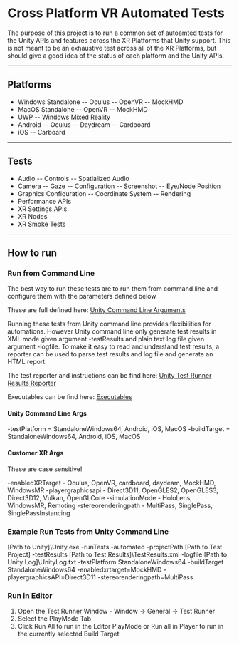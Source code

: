 # Cross Platform VR Automated Tests

The purpose of this project is to run a common set of autoamted tests for the Unity APIs and features across the XR Platforms that Unity support.  This is not meant to be an exhaustive test across all of the XR Platforms, but should give a good idea of the status of each platform and the Unity APIs.
***
## Platforms

- Windows Standalone
-- Oculus
-- OpenVR
-- MockHMD
- MacOS Standalone
-- OpenVR
-- MockHMD
- UWP
-- Windows Mixed Reality
- Android
-- Oculus
-- Daydream
-- Cardboard
- iOS
-- Carboard
***
## Tests

- Audio
-- Controls
-- Spatialized Audio
- Camera
-- Gaze
-- Configuration
-- Screenshot
-- Eye/Node Position
- Graphics Configuration
-- Coordinate System
-- Rendering
- Performance APIs
- XR Settings APIs
- XR Nodes
- XR Smoke Tests
***
## How to run

### Run from Command Line
The best way to run these tests are to run them from command line and configure them with the parameters defined below

These are full defined here:
[Unity Command Line Arguments](https://docs.unity3d.com/Manual/CommandLineArguments.html)

Running these tests from Unity command line provides flexibilities for automations. However Unity command line only generate test results in XML mode given argument -testResults and plain text log file given argument -logfile. To make it easy to read and understand test results, a reporter can be used to parse test results and log file and generate an HTML report. 

The test reporter and instructions can be find here:
[Unity Test Runner Results Reporter](https://github.cds.internal.unity3d.com/unity/UnityTestRunnerResultsReporter)

Executables can be find here:
[Executables](https://github.cds.internal.unity3d.com/unity/xr.testresultreporters)

#### Unity Command Line Args
-testPlatform = StandaloneWindows64, Android, iOS, MacOS
-buildTarget = StandaloneWindows64, Android, iOS, MacOS

#### Customer XR Args
These are case sensitive!

-enabledXRTarget - Oculus, OpenVR, cardboard, daydeam, MockHMD, WindowsMR
-playergraphicsapi - Direct3D11, OpenGLES2, OpenGLES3, Direct3D12, Vulkan, OpenGLCore
-simulationMode - HoloLens, WindowsMR, Remoting
-stereorenderingpath - MultiPass, SinglePass, SinglePassInstancing

### Example Run Tests from Unity Command Line
[Path to Unity]\Unity.exe -runTests -automated -projectPath [Path to Test Project] -testResults [Path to Test Results]\TestResults.xml -logfile [Path to Unity Log]\UnityLog.txt -testPlatform StandaloneWindows64 -buildTarget StandaloneWindows64 -enabledxrtarget=MockHMD -playergraphicsAPI=Direct3D11 -stereorenderingpath=MultiPass

### Run in Editor
1. Open the Test Runner Window - Window -> General -> Test Runner
2. Select the PlayMode Tab
3. Click Run All to run in the Editor PlayMode or Run all in Player to run in the currently selected Build Target



